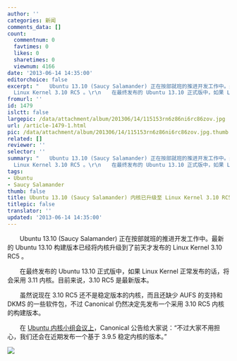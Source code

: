 ```yaml
---
author: ''
categories: 新闻
comments_data: []
count:
  commentnum: 0
  favtimes: 0
  likes: 0
  sharetimes: 0
  viewnum: 4166
date: '2013-06-14 14:35:00'
editorchoice: false
excerpt: "　　Ubuntu 13.10 (Saucy Salamander) 正在按部就班的推进开发工作中。最新的 Ubuntu 13.10 构建版本已经将内核升级到了前天才发布的
  Linux Kernel 3.10 RC5 。\r\n　　在最终发布的 Ubuntu 13.10 正式版中，如果 Linux ..."
fromurl: ''
id: 1479
islctt: false
largepic: /data/attachment/album/201306/14/115153rn6z86ni6rc86zov.jpg
url: /article-1479-1.html
pic: /data/attachment/album/201306/14/115153rn6z86ni6rc86zov.jpg.thumb.jpg
related: []
reviewer: ''
selector: ''
summary: "　　Ubuntu 13.10 (Saucy Salamander) 正在按部就班的推进开发工作中。最新的 Ubuntu 13.10 构建版本已经将内核升级到了前天才发布的
  Linux Kernel 3.10 RC5 。\r\n　　在最终发布的 Ubuntu 13.10 正式版中，如果 Linux ..."
tags:
- Ubuntu
- Saucy Salamander
thumb: false
title: Ubuntu 13.10 (Saucy Salamander) 内核已升级至 Linux Kernel 3.10 RC5
titlepic: false
translator: ''
updated: '2013-06-14 14:35:00'
---
```


　　Ubuntu 13.10 (Saucy Salamander) 正在按部就班的推进开发工作中。最新的 Ubuntu 13.10 构建版本已经将内核升级到了前天才发布的 Linux Kernel 3.10 RC5 。


　　在最终发布的 Ubuntu 13.10 正式版中，如果 Linux Kernel 正常发布的话，将会采用 3.11 内核。目前来说，3.10 RC5 是最新版本。


　　虽然说现在 3.10 RC5 还不是稳定版本的内核，而且还缺少 AUFS 的支持和 DKMS 的一些软件包，不过 Canonical 仍然决定先发布一个采用 3.10 RC5 内核的构建版本。


　　在 [Ubuntu 内核小组会议上](https://lists.ubuntu.com/archives/ubuntu-devel/2013-June/037238.html)，Canonical 公告给大家说：“不过大家不用担心，我们还会在近期发布一个基于 3.9.5 稳定内核的版本。”


![](/data/attachment/album/201306/14/115153rn6z86ni6rc86zov.jpg)